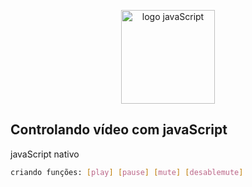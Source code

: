 ﻿<p align="center">
  <a href="https://www.w3schools.com/js/default.asp" target="_blank">
    <img alt="logo javaScript" src="https://upload.wikimedia.org/wikipedia/commons/thumb/9/99/Unofficial_JavaScript_logo_2.svg/1200px-Unofficial_JavaScript_logo_2.svg.png" width="auto" height="150px"/>
  </a>
</p>

## Controlando vídeo com javaScript

javaScript nativo

``` bash
criando funções: [play] [pause] [mute] [desablemute]
```




